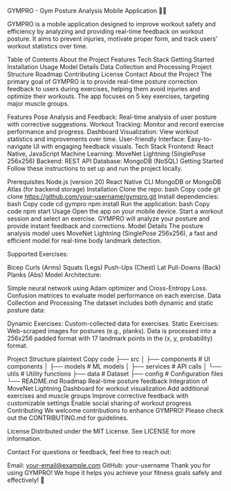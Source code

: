 GYMPRO - Gym Posture Analysis Mobile Application 📱💪

GYMPRO is a mobile application designed to improve workout safety and efficiency by analyzing and providing real-time feedback on workout posture. It aims to prevent injuries, motivate proper form, and track users' workout statistics over time.

Table of Contents
About the Project
Features
Tech Stack
Getting Started
Installation
Usage
Model Details
Data Collection and Processing
Project Structure
Roadmap
Contributing
License
Contact
About the Project
The primary goal of GYMPRO is to provide real-time posture correction feedback to users during exercises, helping them avoid injuries and optimize their workouts. The app focuses on 5 key exercises, targeting major muscle groups.

Features
Pose Analysis and Feedback: Real-time analysis of user posture with corrective suggestions.
Workout Tracking: Monitor and record exercise performance and progress.
Dashboard Visualization: View workout statistics and improvements over time.
User-friendly Interface: Easy-to-navigate UI with engaging feedback visuals.
Tech Stack
Frontend: React Native, JavaScript
Machine Learning: MoveNet Lightning (SinglePose 256x256)
Backend: REST API
Database: MongoDB (NoSQL)
Getting Started
Follow these instructions to set up and run the project locally.

Prerequisites
Node.js (version 20)
React Native CLI
MongoDB or MongoDB Atlas (for backend storage)
Installation
Clone the repo:
bash
Copy code
git clone https://github.com/your-username/gympro.git
Install dependencies:
bash
Copy code
cd gympro
npm install
Run the application:
bash
Copy code
npm start
Usage
Open the app on your mobile device.
Start a workout session and select an exercise.
GYMPRO will analyze your posture and provide instant feedback and corrections.
Model Details
The posture analysis model uses MoveNet Lightning (SinglePose 256x256), a fast and efficient model for real-time body landmark detection.

Supported Exercises:

Bicep Curls (Arms)
Squats (Legs)
Push-Ups (Chest)
Lat Pull-Downs (Back)
Planks (Abs)
Model Architecture:

Simple neural network using Adam optimizer and Cross-Entropy Loss.
Confusion matrices to evaluate model performance on each exercise.
Data Collection and Processing
The dataset includes both dynamic and static posture data:

Dynamic Exercises: Custom-collected data for exercises.
Static Exercises: Web-scraped images for postures (e.g., planks).
Data is processed into a 256x256 padded format with 17 landmark points in the (x, y, probability) format.

Project Structure
plaintext
Copy code
├── src
│   ├── components        # UI components
│   ├── models            # ML models
│   ├── services          # API calls
│   └── utils             # Utility functions
├── data                  # Dataset
├── config                # Configuration files
└── README.md
Roadmap
 Real-time posture feedback
 Integration of MoveNet Lightning
 Dashboard for workout visualization
 Add additional exercises and muscle groups
 Improve corrective feedback with customizable settings
 Enable social sharing of workout progress
Contributing
We welcome contributions to enhance GYMPRO! Please check out the CONTRIBUTING.md for guidelines.

License
Distributed under the MIT License. See LICENSE for more information.

Contact
For questions or feedback, feel free to reach out:

Email: your-email@example.com
GitHub: your-username
Thank you for using GYMPRO! We hope it helps you achieve your fitness goals safely and effectively! 💪